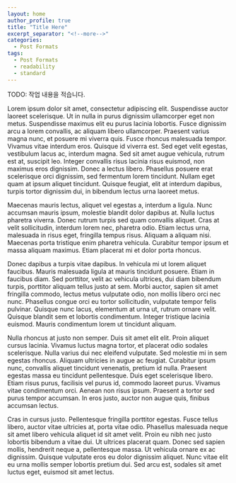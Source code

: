 ```yaml
---
layout: home
author_profile: true
title: "Title Here"
excerpt_separator: "<!--more-->"
categories:
  - Post Formats
tags:
  - Post Formats
  - readability
  - standard
---
```


TODO: 작업 내용을 적습니다.

Lorem ipsum dolor sit amet, consectetur adipiscing elit. Suspendisse auctor laoreet scelerisque. Ut in nulla in purus dignissim ullamcorper eget non metus. Suspendisse maximus elit eu purus lacinia lobortis. Fusce dignissim arcu a lorem convallis, ac aliquam libero ullamcorper. Praesent varius magna nunc, et posuere mi viverra quis. Fusce rhoncus malesuada tempor. Vivamus vitae interdum eros. Quisque id viverra est. Sed eget velit egestas, vestibulum lacus ac, interdum magna. Sed sit amet augue vehicula, rutrum est at, suscipit leo. Integer convallis risus lacinia risus euismod, non maximus eros dignissim. Donec a lectus libero. Phasellus posuere erat scelerisque orci dignissim, sed fermentum lorem tincidunt. Nullam eget quam at ipsum aliquet tincidunt. Quisque feugiat, elit at interdum dapibus, turpis tortor dignissim dui, in bibendum lectus urna laoreet metus.

Maecenas mauris lectus, aliquet vel egestas a, interdum a ligula. Nunc accumsan mauris ipsum, molestie blandit dolor dapibus at. Nulla luctus pharetra viverra. Donec rutrum turpis sed quam convallis aliquet. Cras at velit sollicitudin, interdum lorem nec, pharetra odio. Etiam lectus urna, malesuada in risus eget, fringilla tempus risus. Aliquam a aliquam nisi. Maecenas porta tristique enim pharetra vehicula. Curabitur tempor ipsum et massa aliquam maximus. Etiam placerat mi et dolor porta rhoncus.

Donec dapibus a turpis vitae dapibus. In vehicula mi ut lorem aliquet faucibus. Mauris malesuada ligula at mauris tincidunt posuere. Etiam in faucibus diam. Sed porttitor, velit ac vehicula ultrices, dui diam bibendum turpis, porttitor aliquam tellus justo at sem. Morbi auctor, sapien sit amet fringilla commodo, lectus metus vulputate odio, non mollis libero orci nec nunc. Phasellus congue orci eu tortor sollicitudin, vulputate tempor felis pulvinar. Quisque nunc lacus, elementum at urna ut, rutrum ornare velit. Quisque blandit sem et lobortis condimentum. Integer tristique lacinia euismod. Mauris condimentum lorem ut tincidunt aliquam.

Nulla rhoncus at justo non semper. Duis sit amet elit elit. Proin aliquet cursus lacinia. Vivamus luctus magna tortor, et placerat odio sodales scelerisque. Nulla varius dui nec eleifend vulputate. Sed molestie mi in sem egestas rhoncus. Aliquam ultricies in augue ac feugiat. Curabitur ipsum nunc, convallis aliquet tincidunt venenatis, pretium id nulla. Praesent egestas massa eu tincidunt pellentesque. Duis eget scelerisque libero. Etiam risus purus, facilisis vel purus id, commodo laoreet purus. Vivamus vitae condimentum orci. Aenean non risus ipsum. Praesent a tortor sed purus tempor accumsan. In eros justo, auctor non augue quis, finibus accumsan lectus.

Cras in cursus justo. Pellentesque fringilla porttitor egestas. Fusce tellus libero, auctor vitae ultricies at, porta vitae odio. Phasellus malesuada neque sit amet libero vehicula aliquet id sit amet velit. Proin eu nibh nec justo lobortis bibendum a vitae dui. Ut ultrices placerat quam. Donec sed sapien mollis, hendrerit neque a, pellentesque massa. Ut vehicula ornare ex ac dignissim. Quisque vulputate eros eu dolor dignissim aliquet. Nunc vitae elit eu urna mollis semper lobortis pretium dui. Sed arcu est, sodales sit amet luctus eget, euismod sit amet lectus.
